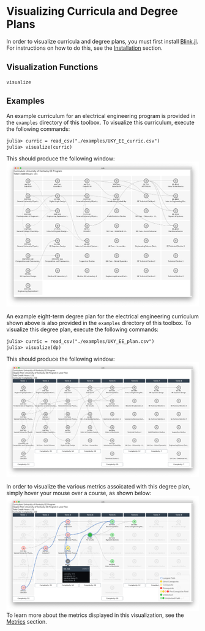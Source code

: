 # Visualizing Curricula and Degree Plans

In order to visualize curricula and degree plans, you must first install [Blink.jl](http://junolab.org/Blink.jl/latest/). For instructions on how to do this, see the [Installation](@ref) section.

## Visualization Functions

```@docs
visualize
```

## Examples
An example curriculum for an electrical engineering program is provided in the `examples` directory of this toolbox.  To visualize this curriculum, execute the following commands:

```julia-repl
julia> curric = read_csv("./examples/UKY_EE_curric.csv")
julia> visualize(curric)
```

This should produce the following window:
![UK EE curriculum](./UK-EE-curric.png)

An example eight-term degree plan for the electrical engineering curriculum shown above is also provided in the `examples` directory of this toolbox. To visualize this degree plan, execute the following commands:

```julia-repl
julia> curric = read_csv("./examples/UKY_EE_plan.csv")
julia> visualize(dp)
```

This should produce the following window:
![UK EE degree plan](./UK-EE-degree-plan.png)

In order to visualize the various metrics assoicated with this degree plan, simply hover your mouse over a course, as shown below:
![UK EE degree plan metrics](./UK-EE-metrics.png)
To learn more about the metrics displayed in this visualization, see the [Metrics](@ref) section.

